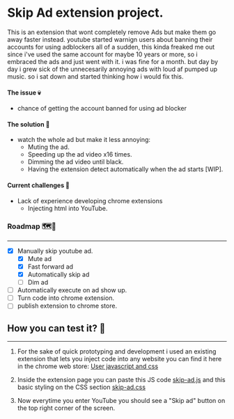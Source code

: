 # Skip Ad extension project.

This is an extension that wont completely remove Ads but make them go away faster instead. 
youtube started warnign users about banning their accounts for using adblockers all of a sudden, this kinda freaked me out since i've used the same account for maybe 10 years or more, so i embraced the ads and just went with it. i was fine for a month. but day by day i grew sick of the unnecesarily annoying ads with loud af pumped up music. so i sat down and started thinking how i would fix this.

#### The issue 💀
- chance of getting the account banned for using ad blocker

#### The solution 🧠
- watch the whole ad but make it less annoying:
  - Muting the ad.
  - Speeding up the ad video x16 times.
  - Dimming the ad video until black.
  - Having the extension detect automatically when the ad starts [WIP].

#### Current challenges 🤔
- Lack of experience developing chrome extensions
  - Injecting html into YouTube.

### Roadmap 🗺️🚀
------------
- [x] Manually skip youtube ad.
  - [x] Mute ad
  - [x] Fast forward ad
  - [x] Automatically skip ad
  - [ ] Dim ad
 - [ ] Automatically execute on ad show up.
- [ ] Turn code into chrome extension.
- [ ] publish extension to chrome store.

## How you can test it? 🥸
------------
1. For the sake of quick prototyping and development i used an existing extension that lets you inject code into any website
you can find it here in the chrome web store: [User javascript and css](https://chromewebstore.google.com/detail/user-javascript-and-css/nbhcbdghjpllgmfilhnhkllmkecfmpld)

2. Inside the extension page you can paste this JS code [skip-ad.js](https://gist.github.com/Longshoez/bbdfe7f287bfdf715aab900bfbb2329f) and this basic styling on the CSS section [skip-ad.css](https://gist.github.com/Longshoez/881023ed1393df2b4821ed6adc5440af)

3. Now everytime you enter YouTube you should see a "Skip ad" button on the top right corner of the screen. 
